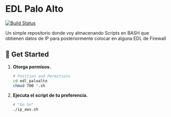 # EDL Palo Alto

[![Build Status](https://travis-ci.org/joemccann/dillinger.svg?branch=master)]()

Un simple repositorio donde voy almacenando Scripts en BASH que obtienen datos de IP para posteriormente colocar en alguna EDL de Firewall


## 🚀 Get Started

1. **Otorga permisos.**

   ```bash
   # Position and Permitions
   cd edl_paloalto
   chmod 700 *.sh
   ```

1. **Ejecuta el script de tu preferencia.**

   ```bash
   # "Go Go"
   ./ip_aws.sh
   ```